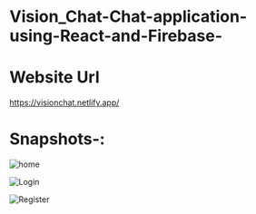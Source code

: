 # Vision_Chat-Chat-application-using-React-and-Firebase-

# Website Url
https://visionchat.netlify.app/

# Snapshots-:

![home](https://user-images.githubusercontent.com/76683360/211161204-4641d3e7-2c6a-4647-ab1f-f714f84f913d.jpg)

![Login](https://user-images.githubusercontent.com/76683360/211161207-4afa7728-7849-4d6a-bdb8-282763707008.jpg)

![Register](https://user-images.githubusercontent.com/76683360/211161209-8c91c549-187e-4e22-a687-32d3a78138d7.jpg)
